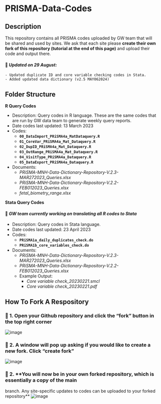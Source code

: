 # PRISMA-Data-Codes
## Description
This repository contains all PRISMA codes uploaded by GW team that will be shared and used by sites. We ask that each site please **create their own fork of this repository (tutorial at the end of this page)** and upload their code and output there. 

#### :pushpin: *Updated on 29 August:* 
    - Updated duplicate ID and core variable checking codes in Stata. 
    - Added updated data dictionary (v2.5 MAY062024)

## Folder Structure
**R Query Codes** 
   - Description: Query codes in R language. These are the same codes that are run by GW data team to generate weekly query reports. 
   - Date codes last updated: 13 March 2023 
   - Codes: 
     - **`00_DataImport_PRiSMA4a_MatDataquery.R`** 
     - **`01_CoreVar_PRiSMA4a_Mat_Dataquery.R`** 
     - **`02_DupID_PRiSMA4a_Mat_Dataquery.R`** 
     - **`03_OutRange_PRiSMA4a_Mat_Dataquery.R`** 
     - **`04_VisitType_PRiSMA4a_Dataquery.R`** 
     - **`05_DataExport_PRiSMA4a_Dataquery.R`** 
   - Documents: 
     - *PRiSMA-MNH-Data-Dictionary-Repository-V.2.3-MAR272023_Queries.xlsx*
     - *PRiSMA-MNH-Data-Dictionary-Repository-V.2.2-FEB012023_Queries.xlsx*
     - *fetal_biometry_range.xlsx*
     
**Stata Query Codes** 
#### :pushpin: *GW team currently working on translating all R codes to Stata*
   - Description: Query codes in Stata language. 
   - Date codes last updated: 23 April 2023 
   - Codes: 
     - **`PRiSMA1a_daily_duplicates_check.do`** 
     - **`PRiSMA1b_core_variables_check.do`** 
   - Documents: 
     - *PRiSMA-MNH-Data-Dictionary-Repository-V.2.3-MAR272023_Queries.xlsx*
     - *PRiSMA-MNH-Data-Dictionary-Repository-V.2.2-FEB012023_Queries.xlsx* 
     - Example Output: 
       - *Core variable check_20230221.smcl*
       - *Core variable check_20230221.pdf*

##  **How To Fork A Respository** 
### :pushpin: 1\. **Open your Github repository and click the “fork” button in the top right corner**
![image](https://github.com/PRiSMA-Study/PRiSMA-Data-Queries-Sites/assets/107492595/8f364b2e-48f8-4192-af8c-af1df9841d33)

### :pushpin: 2\. **A window will pop up asking if you would like to create a new fork. Click “create fork”**
![image](https://github.com/PRiSMA-Study/PRiSMA-Data-Queries-Sites/assets/107492595/5c57226d-b764-41c3-b673-7883336b5065)

### :pushpin: 2\. **You will now be in your own forked repository, which is essentially a copy of the main
branch. Any site-specific updates to codes can be uploaded to your forked repository**
![image](https://github.com/PRiSMA-Study/PRiSMA-Data-Queries-Sites/assets/107492595/149d55aa-1dd9-4b6c-92cb-74eee68d9705)




